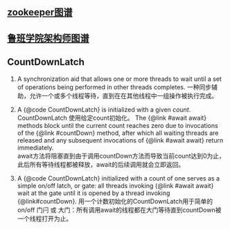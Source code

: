 ## [zookeeper图谱](https://www.processon.com/view/link/5b46f930e4b07b023103bcaf#map)
## [鲁班学院架构师图谱](https://www.processon.com/view/link/5db53025e4b0893e9a654cda#map)

## CountDownLatch
1. A synchronization aid that allows one or more threads to wait until a set of operations being performed in other threads completes.
   一种同步辅助，允许一个或多个线程等待，直到在在其他线程中一组操作被执行完成。
   
2. A {@code CountDownLatch} is initialized with a given <em>count</em>.
   CountDownLatch 使用给定count初始化。
   The {@link #await await} methods block until the current count reaches
   zero due to invocations of the {@link #countDown} method, after which
   all waiting threads are released and any subsequent invocations of
   {@link #await await} return immediately.  
   await方法将阻塞直到由于调用countDown方法而导致当前count达到0为止，此后所有等待线程都被释放，await的后续调用就会立即返回。

3. A {@code CountDownLatch} initialized with a count of one serves as a simple on/off latch, or gate: 
   all threads invoking {@link #await await} wait at the gate until it is opened by a thread invoking {@link#countDown}. 
   用一个计数初始化的CountDownLatch用于简单的 on/off 门闩 或 大门：所有调用await的线程都在大门等待直到countDown被一个线程打开为止。
   
   
   
   